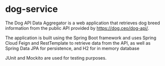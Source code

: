 # dog-service
The Dog API Data Aggregator is a web application that retrieves dog breed information from the public API provided by https://dog.ceo/dog-api/.

The application is built using the Spring Boot framework and uses Spring Cloud Feign and RestTemplate to retrieve data from the API,
as well as Spring Data JPA for persistence, and H2 for in memory database

JUnit and Mockito are used for testing purposes.
